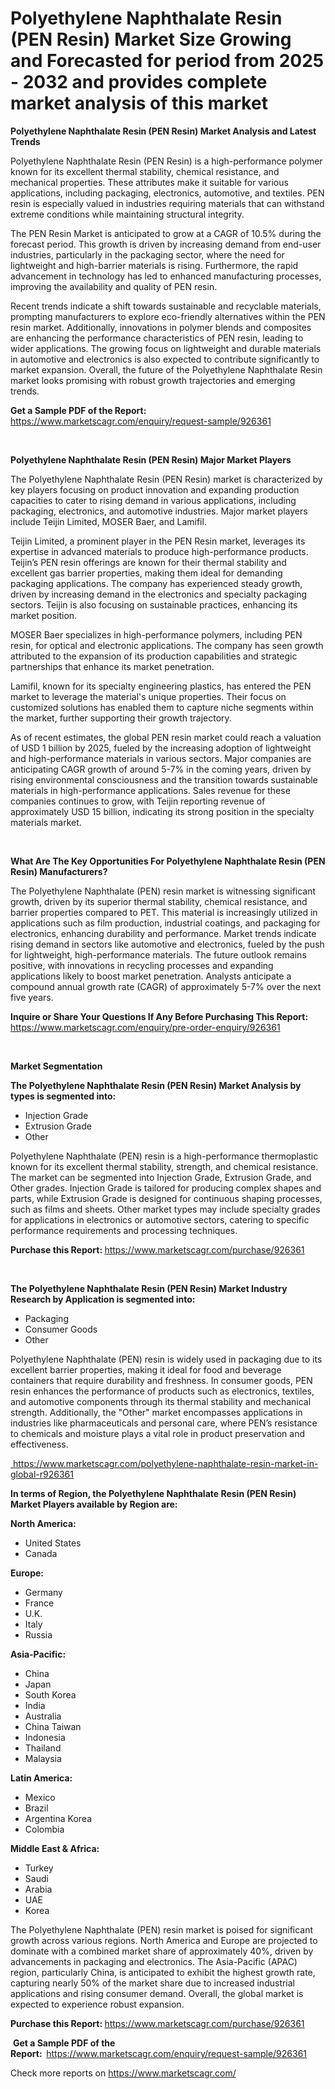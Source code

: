 <p><h1>Polyethylene Naphthalate Resin (PEN Resin) Market Size Growing and Forecasted for period from 2025 - 2032 and provides complete market analysis of this market</h1></p><p><strong>Polyethylene Naphthalate Resin (PEN Resin) Market Analysis and Latest Trends</strong></p>
<p><p>Polyethylene Naphthalate Resin (PEN Resin) is a high-performance polymer known for its excellent thermal stability, chemical resistance, and mechanical properties. These attributes make it suitable for various applications, including packaging, electronics, automotive, and textiles. PEN resin is especially valued in industries requiring materials that can withstand extreme conditions while maintaining structural integrity.</p><p>The PEN Resin Market is anticipated to grow at a CAGR of 10.5% during the forecast period. This growth is driven by increasing demand from end-user industries, particularly in the packaging sector, where the need for lightweight and high-barrier materials is rising. Furthermore, the rapid advancement in technology has led to enhanced manufacturing processes, improving the availability and quality of PEN resin. </p><p>Recent trends indicate a shift towards sustainable and recyclable materials, prompting manufacturers to explore eco-friendly alternatives within the PEN resin market. Additionally, innovations in polymer blends and composites are enhancing the performance characteristics of PEN resin, leading to wider applications. The growing focus on lightweight and durable materials in automotive and electronics is also expected to contribute significantly to market expansion. Overall, the future of the Polyethylene Naphthalate Resin market looks promising with robust growth trajectories and emerging trends.</p></p>
<p><strong>Get a Sample PDF of the Report:&nbsp;</strong> <a href="https://www.marketscagr.com/enquiry/request-sample/926361?utm_campaign=3188&utm_medium=2&utm_source=Github&utm_content=ia&utm_term=24032025&utm_id=polyethylene-naphthalate-resin-pen-resin">https://www.marketscagr.com/enquiry/request-sample/926361</a></p>
<p>&nbsp;</p>
<p><strong>Polyethylene Naphthalate Resin (PEN Resin) Major Market Players</strong></p>
<p><p>The Polyethylene Naphthalate Resin (PEN Resin) market is characterized by key players focusing on product innovation and expanding production capacities to cater to rising demand in various applications, including packaging, electronics, and automotive industries. Major market players include Teijin Limited, MOSER Baer, and Lamifil.</p><p>Teijin Limited, a prominent player in the PEN Resin market, leverages its expertise in advanced materials to produce high-performance products. Teijin’s PEN resin offerings are known for their thermal stability and excellent gas barrier properties, making them ideal for demanding packaging applications. The company has experienced steady growth, driven by increasing demand in the electronics and specialty packaging sectors. Teijin is also focusing on sustainable practices, enhancing its market position.</p><p>MOSER Baer specializes in high-performance polymers, including PEN resin, for optical and electronic applications. The company has seen growth attributed to the expansion of its production capabilities and strategic partnerships that enhance its market penetration. </p><p>Lamifil, known for its specialty engineering plastics, has entered the PEN market to leverage the material's unique properties. Their focus on customized solutions has enabled them to capture niche segments within the market, further supporting their growth trajectory.</p><p>As of recent estimates, the global PEN resin market could reach a valuation of USD 1 billion by 2025, fueled by the increasing adoption of lightweight and high-performance materials in various sectors. Major companies are anticipating CAGR growth of around 5-7% in the coming years, driven by rising environmental consciousness and the transition towards sustainable materials in high-performance applications. Sales revenue for these companies continues to grow, with Teijin reporting revenue of approximately USD 15 billion, indicating its strong position in the specialty materials market.</p></p>
<p>&nbsp;</p>
<p><strong>What Are The Key Opportunities For Polyethylene Naphthalate Resin (PEN Resin) Manufacturers?</strong></p>
<p><p>The Polyethylene Naphthalate (PEN) resin market is witnessing significant growth, driven by its superior thermal stability, chemical resistance, and barrier properties compared to PET. This material is increasingly utilized in applications such as film production, industrial coatings, and packaging for electronics, enhancing durability and performance. Market trends indicate rising demand in sectors like automotive and electronics, fueled by the push for lightweight, high-performance materials. The future outlook remains positive, with innovations in recycling processes and expanding applications likely to boost market penetration. Analysts anticipate a compound annual growth rate (CAGR) of approximately 5-7% over the next five years.</p></p>
<p><strong>Inquire or Share Your Questions If Any Before Purchasing This Report:</strong> <a href="https://www.marketscagr.com/enquiry/pre-order-enquiry/926361?utm_campaign=3188&utm_medium=2&utm_source=Github&utm_content=ia&utm_term=24032025&utm_id=polyethylene-naphthalate-resin-pen-resin">https://www.marketscagr.com/enquiry/pre-order-enquiry/926361</a></p>
<p>&nbsp;</p>
<p><strong>Market Segmentation</strong></p>
<p><strong>The Polyethylene Naphthalate Resin (PEN Resin) Market Analysis by types is segmented into:</strong></p>
<p><ul><li>Injection Grade</li><li>Extrusion Grade</li><li>Other</li></ul></p>
<p><p>Polyethylene Naphthalate (PEN) resin is a high-performance thermoplastic known for its excellent thermal stability, strength, and chemical resistance. The market can be segmented into Injection Grade, Extrusion Grade, and Other grades. Injection Grade is tailored for producing complex shapes and parts, while Extrusion Grade is designed for continuous shaping processes, such as films and sheets. Other market types may include specialty grades for applications in electronics or automotive sectors, catering to specific performance requirements and processing techniques.</p></p>
<p><strong>Purchase this Report:&nbsp;</strong><a href="https://www.marketscagr.com/purchase/926361?utm_campaign=3188&utm_medium=2&utm_source=Github&utm_content=ia&utm_term=24032025&utm_id=polyethylene-naphthalate-resin-pen-resin">https://www.marketscagr.com/purchase/926361</a></p>
<p>&nbsp;</p>
<p><strong>The Polyethylene Naphthalate Resin (PEN Resin) Market Industry Research by Application is segmented into:</strong></p>
<p><ul><li>Packaging</li><li>Consumer Goods</li><li>Other</li></ul></p>
<p><p>Polyethylene Naphthalate (PEN) resin is widely used in packaging due to its excellent barrier properties, making it ideal for food and beverage containers that require durability and freshness. In consumer goods, PEN resin enhances the performance of products such as electronics, textiles, and automotive components through its thermal stability and mechanical strength. Additionally, the "Other" market encompasses applications in industries like pharmaceuticals and personal care, where PEN’s resistance to chemicals and moisture plays a vital role in product preservation and effectiveness.</p></p>
<p><a href="https://www.marketscagr.com/polyethylene-naphthalate-resin-market-in-global-r926361?utm_campaign=3188&utm_medium=2&utm_source=Github&utm_content=ia&utm_term=24032025&utm_id=polyethylene-naphthalate-resin-pen-resin">&nbsp;https://www.marketscagr.com/polyethylene-naphthalate-resin-market-in-global-r926361</a></p>
<p><strong>In terms of Region, the Polyethylene Naphthalate Resin (PEN Resin) Market Players available by Region are:</strong></p>
<p>
    <p> <strong> North America: </strong>
        <ul>
            <li>United States</li>
            <li>Canada</li>
        </ul>
        </p> 
    <p> <strong> Europe: </strong>
        <ul>
            <li>Germany</li>
            <li>France</li>
            <li>U.K.</li>
            <li>Italy</li>
            <li>Russia</li>
        </ul>
        </p> 
    <p> <strong> Asia-Pacific: </strong>
        <ul>
            <li>China</li>
            <li>Japan</li>
            <li>South Korea</li>
            <li>India</li>
            <li>Australia</li>
            <li>China Taiwan</li>
            <li>Indonesia</li>
            <li>Thailand</li>
            <li>Malaysia</li>
        </ul>
        </p> 
    <p> <strong> Latin America: </strong>
        <ul>
            <li>Mexico</li>
            <li>Brazil</li>
            <li>Argentina Korea</li>
            <li>Colombia</li>
        </ul>
        </p> 
    <p> <strong> Middle East & Africa: </strong>
        <ul>
            <li>Turkey</li>
            <li>Saudi</li>
            <li>Arabia</li>
            <li>UAE</li>
            <li>Korea</li>
        </ul>
    </p>
    </p>
<p><p>The Polyethylene Naphthalate (PEN) resin market is poised for significant growth across various regions. North America and Europe are projected to dominate with a combined market share of approximately 40%, driven by advancements in packaging and electronics. The Asia-Pacific (APAC) region, particularly China, is anticipated to exhibit the highest growth rate, capturing nearly 50% of the market share due to increased industrial applications and rising consumer demand. Overall, the global market is expected to experience robust expansion.</p></p>
<p><strong>Purchase this Report: </strong><a href="https://www.marketscagr.com/purchase/926361?utm_campaign=3188&utm_medium=2&utm_source=Github&utm_content=ia&utm_term=24032025&utm_id=polyethylene-naphthalate-resin-pen-resin">https://www.marketscagr.com/purchase/926361</a></p>
<p>&nbsp;<strong>Get a Sample PDF of the Report:&nbsp;&nbsp;</strong><a href="https://www.marketscagr.com/enquiry/request-sample/926361?utm_campaign=3188&utm_medium=2&utm_source=Github&utm_content=ia&utm_term=24032025&utm_id=polyethylene-naphthalate-resin-pen-resin">https://www.marketscagr.com/enquiry/request-sample/926361</a></p>
<p><strong></strong></p>
<p>Check more reports on <a href="https://www.marketscagr.com/?utm_campaign=3188&utm_medium=2&utm_source=Github&utm_content=ia&utm_term=24032025&utm_id=polyethylene-naphthalate-resin-pen-resin">https://www.marketscagr.com/</a></p>